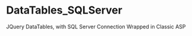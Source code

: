 DataTables_SQLServer
====================

JQuery DataTables, with SQL Server Connection Wrapped in Classic ASP
